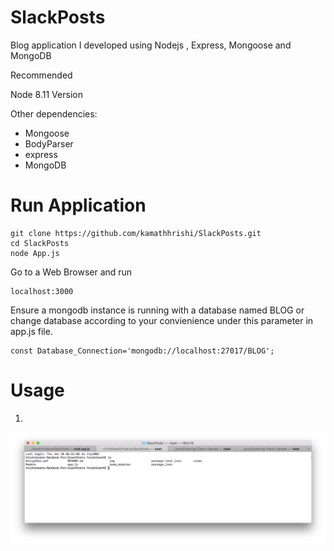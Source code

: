 # SlackPosts
Blog application I developed using Nodejs , Express,  Mongoose and MongoDB 

Recommended

Node 8.11 Version 

Other dependencies:

<ul>
  <li>Mongoose</li>
  <li>BodyParser</li>
  <li>express</li>
  <li>MongoDB</li>
</ul>



<h1>Run Application</h1>

```
git clone https://github.com/kamathhrishi/SlackPosts.git
cd SlackPosts
node App.js
```

Go to a Web Browser and run 

```
localhost:3000
```

Ensure a mongodb instance is running with a database named BLOG or change database according to your convienience under this parameter in app.js file. 


```
const Database_Connection='mongodb://localhost:27017/BLOG';
```

<h1>Usage</h1>

1.

<img src="Usage/1.png"></img>
